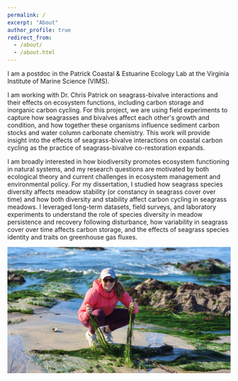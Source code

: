 ```yaml
---
permalink: /
excerpt: "About"
author_profile: true
redirect_from: 
  - /about/
  - /about.html
---
```


I am a postdoc in the Patrick Coastal & Estuarine Ecology Lab at the Virginia Institute of Marine Science (VIMS). 

I am working with Dr. Chris Patrick on seagrass-bivalve interactions and their effects on ecosystem functions, including carbon storage and inorganic carbon cycling. For this project, we are using field experiments to capture how seagrasses and bivalves affect each other's growth and condition, and how together these organisms influence sediment carbon stocks and water column carbonate chemistry. This work will provide insight into the effects of seagrass-bivalve interactions on coastal carbon cycling as the practice of seagrass-bivalve co-restoration expands.  

I am broadly interested in how biodiversity promotes ecosystem functioning in natural systems, and my research questions are motivated by both ecological theory and current challenges in ecosystem management and environmental policy. For my dissertation, I studied how seagrass species diversity affects meadow stability (or constancy in seagrass cover over time) and how both diversity and stability affect carbon cycling in seagrass meadows. I leveraged long-term datasets, field surveys, and laboratory experiments to understand the role of species diversity in meadow persistence and recovery following disturbance, how variability in seagrass cover over time affects carbon storage, and the effects of seagrass species identity and traits on greenhouse gas fluxes.  

![](images/Bijak-field-photo-2.jpg)
